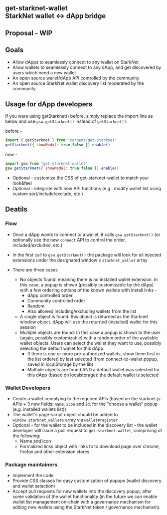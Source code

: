 ## get-starknet-wallet<br/>StarkNet wallet <-> dApp bridge

## Proposal - WIP

## Goals

- Allow dApps to seamlessly connect to any wallet on StarkNet
- Allow wallets to seamlessly connect to any dApp, and get discovered by users which need a new wallet
- An open source wallet/dApp API controlled by the community
- An open source StarkNet wallet discovery list moderated by the community


## Usage for dApp developers

If you were using getStarknet() before, simply replace the import line as below and use `gsw.getStarknet()` instead of `getStarknet()`.

before -
```js
import { getStarknet } from "@argent/get-starknet"
getStarknet({ showModal: true|false }).enable()
```
now -
```js
import gsw from "get-starknet-wallet"
gsw.getStarknet({ showModal: true|false }).enable()
```
- Optional - customize the CSS of get-starknet-wallet to match your look&amp;feel
- Optional - integrate with new API functions (e.g.: modify wallet list using custom sort/include/exclude, etc.)

## Deatils

### Flow

- Once a dApp wants to connect to a wallet, it calls `gsw.getStarknet()` (or optionally use the new `connect` API to control the order, included/excluded, etc.)

- In the first call to `gsw.getStarknet()` the package will look for all injected extensions under the designated window&#39;s `starknet_wallet` array


- There are three cases

  - No objects found: meaning there is no installed wallet extension. In this case, a popup is shown (possibly customizable by the dApp) with a few ordering options of the known wallets with install links -
     - dApp controlled order
     - Community controlled order
     - Random
     - Also allowed including/excluding wallets from the list
  - A single object is found: this object is returned as the Starknet window object. dApp will use the returned (installed) wallet for this session
  - Multiple objects are found: In this case a popup is shown to the user (again, possibly customizable) with a random order of the available wallet objects. Users can select the wallet they want to use, possibly selecting the default wallet for this dApp.
    - If there is one or more pre-authorized wallets, show them first in the list ordered by last selected (from connect-to-wallet popup, saved in localStorage by the lib)
    - Multiple objects are found AND a default wallet was selected for this dApp (based on localstorage): the default wallet is selected

### Wallet Developers

- Create a wallet complying to the required APIs (based on the starknet.js APIs + 3 new fields: `name`, `icon` and `id`, for the &quot;choose a wallet&quot; popup (e.g. installed wallets list))
- The wallet's page-script object should be added to `window.starknet_wallets` array via `wallet#register`
- Optional - for the wallet to be included in the discovery list - the wallet developer will issue a pull request to `get-starknet-wallet`, comprising of the following:
  - Name and icon
  - Formalized links object with links to to download page over chrome, firefox and other extension stores


### Package maintainers

- Implement the code
- Provide CSS classes for easy customization of popups (wallet discovery and wallet selection)
- Accept pull requests for new wallets into the discovery popup, after some validation of the wallet functionality (in the future we can enable wallet list management on-chain with a governance mechanism for adding new wallets using the StarkNet token / governance mechanism).
